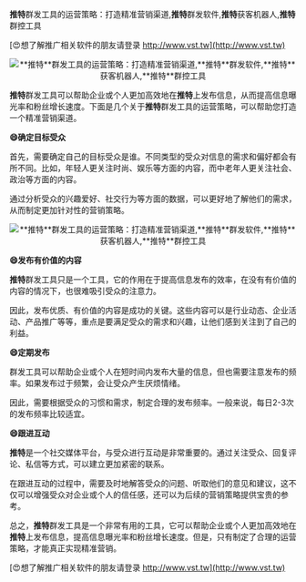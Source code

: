 **推特**群发工具的运营策略：打造精准营销渠道,**推特**群发软件,**推特**获客机器人,**推特**群控工具

[😍想了解推广相关软件的朋友请登录 http://www.vst.tw](http://www.vst.tw)

 <center><img src="https://vst.tw/MP4/tuiguang/png/2.png" alt="**推特**群发工具的运营策略：打造精准营销渠道,**推特**群发软件,**推特**获客机器人,**推特**群控工具"></center>

**推特**群发工具可以帮助企业或个人更加高效地在**推特**上发布信息，从而提高信息曝光率和粉丝增长速度。下面是几个关于**推特**群发工具的运营策略，可以帮助您打造一个精准营销渠道。

**😄确定目标受众**

首先，需要确定自己的目标受众是谁。不同类型的受众对信息的需求和偏好都会有所不同。比如，年轻人更关注时尚、娱乐等方面的内容，而中老年人更关注社会、政治等方面的内容。

通过分析受众的兴趣爱好、社交行为等方面的数据，可以更好地了解他们的需求，从而制定更加针对性的营销策略。

 <center><img src="https://vst.tw/MP4/tuiguang/png/2.png" alt="**推特**群发工具的运营策略：打造精准营销渠道,**推特**群发软件,**推特**获客机器人,**推特**群控工具"></center>

**😄发布有价值的内容**

**推特**群发工具只是一个工具，它的作用在于提高信息发布的效率，在没有有价值的内容的情况下，也很难吸引受众的注意力。

因此，发布优质、有价值的内容是成功的关键。这些内容可以是行业动态、企业活动、产品推广等等，重点是要满足受众的需求和兴趣，让他们感到关注到了自己的利益。

**😄定期发布**

群发工具可以帮助企业或个人在短时间内发布大量的信息，但也需要注意发布的频率。如果发布过于频繁，会让受众产生厌烦情绪。

因此，需要根据受众的习惯和需求，制定合理的发布频率。一般来说，每日2-3次的发布频率比较适宜。

**😄跟进互动**

**推特**是一个社交媒体平台，与受众进行互动是非常重要的。通过关注受众、回复评论、私信等方式，可以建立更加紧密的联系。

在跟进互动的过程中，需要及时地解答受众的问题、听取他们的意见和建议，这不仅可以增强受众对企业或个人的信任感，还可以为后续的营销策略提供宝贵的参考。

总之，**推特**群发工具是一个非常有用的工具，它可以帮助企业或个人更加高效地在**推特**上发布信息，提高信息曝光率和粉丝增长速度。但是，只有制定了合理的运营策略，才能真正实现精准营销。

[😍想了解推广相关软件的朋友请登录 http://www.vst.tw](http://www.vst.tw)



